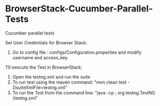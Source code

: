 # BrowserStack-Cucumber-Parallel-Tests
Cucumber parallel tests 

Set User Credentials for Browser Stack:
1. Go to config file : configs/Configuration.properties and modify username and access_key

T0 execute the Test in BrowserStack:
1. Open the testng.xml and run the suite
2. To run test using the maven command: "mvn clean test -DsuiteXmlFile=testng.xml"
3. To run the Test from the command line: 
"java -cp <path of lib>; <path of out or bin folder>  org.testng.TestNG <path of testng>/testng.xml"

